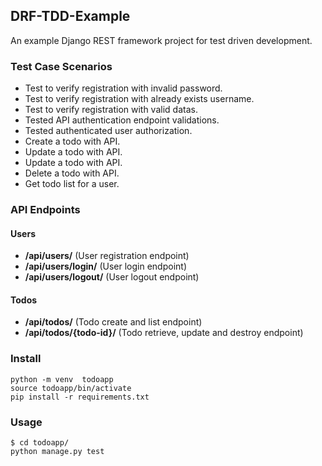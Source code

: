 ## DRF-TDD-Example

An example Django REST framework project for test driven development.

### Test Case Scenarios
* Test to verify registration with invalid password.
* Test to verify registration with already exists username.
* Test to verify registration with valid datas.
* Tested API authentication endpoint validations.
* Tested authenticated user authorization. 
* Create a todo with API.
* Update a todo with API.
* Update a todo with API.
* Delete a todo with API.
* Get todo list for a user.

### API Endpoints

#### Users

* **/api/users/** (User registration endpoint)
* **/api/users/login/** (User login endpoint)
* **/api/users/logout/** (User logout endpoint)


#### Todos

* **/api/todos/** (Todo create and list endpoint)
* **/api/todos/{todo-id}/** (Todo retrieve, update and destroy endpoint)

### Install 
    python -m venv  todoapp
    source todoapp/bin/activate
    pip install -r requirements.txt

### Usage
    
    $ cd todoapp/
    python manage.py test

